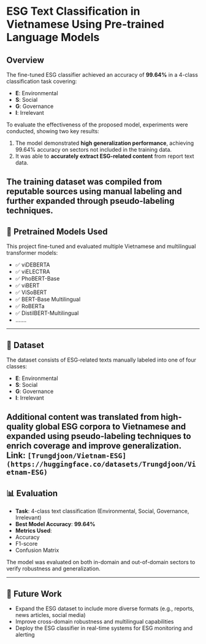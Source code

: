 # ESG Text Classification in Vietnamese Using Pre-trained Language Models


## Overview
The fine-tuned ESG classifier achieved an accuracy of **99.64%** in a 4-class classification task covering:


- **E**: Environmental 
- **S**: Social 
- **G**: Governance 
- **I**: Irrelevant 


To evaluate the effectiveness of the proposed model, experiments were conducted, showing two key results:


1. The model demonstrated **high generalization performance**, achieving 99.64% accuracy on sectors not included in the training data. 
2. It was able to **accurately extract ESG-related content** from report text data.


The training dataset was compiled from reputable sources using manual labeling and further expanded through pseudo-labeling techniques.
---


## 🧪 Pretrained Models Used


This project fine-tuned and evaluated multiple Vietnamese and multilingual transformer models:


- ✅ viDEBERTA 
- ✅ viELECTRA 
- ✅ PhoBERT-Base 
- ✅ viBERT 
- ✅ ViSoBERT 
- ✅ BERT-Base Multilingual 
- ✅ RoBERTa 
- ✅ DistilBERT-Multilingual 
- .......
---


## 📁 Dataset


The dataset consists of ESG-related texts manually labeled into one of four classes:


- **E**: Environmental 
- **S**: Social 
- **G**: Governance 
- **I**: Irrelevant


Additional content was translated from high-quality global ESG corpora to Vietnamese and expanded using pseudo-labeling techniques to enrich coverage and improve generalization.
Link: `[Trungdjoon/Vietnam-ESG](https://huggingface.co/datasets/Trungdjoon/Vietnam-ESG)`
---


## 📊 Evaluation


- **Task**: 4-class text classification (Environmental, Social, Governance, Irrelevant) 
- **Best Model Accuracy**: **99.64%** 
- **Metrics Used**:
 - Accuracy 
 - F1-score 
 - Confusion Matrix 


The model was evaluated on both in-domain and out-of-domain sectors to verify robustness and generalization.


---


## 📌 Future Work


- Expand the ESG dataset to include more diverse formats (e.g., reports, news articles, social media) 
- Improve cross-domain robustness and multilingual capabilities 
- Deploy the ESG classifier in real-time systems for ESG monitoring and alerting 